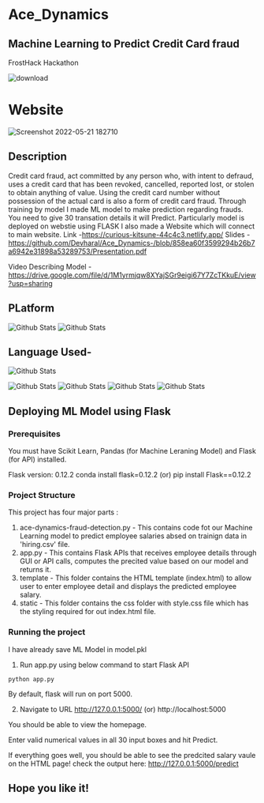 # Ace_Dynamics
## Machine Learning to Predict Credit Card fraud
FrostHack Hackathon

![download](https://user-images.githubusercontent.com/90788942/169682141-5387a807-4245-45b1-8de1-889134a0e9e7.png)




# Website
![Screenshot 2022-05-21 182710](https://user-images.githubusercontent.com/90788942/169652568-1a829a20-9685-4b93-a529-a8a6eab35ea4.jpg)


## Description

Credit card fraud, act committed by any person who, with intent to defraud, uses a credit card that has been revoked, cancelled, reported lost, or stolen to obtain anything of value. Using the credit card number without possession of the actual card is also a form of credit card fraud. Through training by model I made ML model to make prediction regarding frauds. You need to give 30 transation details it will Predict. Particularly model is deployed on webstie using FLASK
I also made a Website which will connect to main website. Link -https://curious-kitsune-44c4c3.netlify.app/
Slides  -https://github.com/Devharal/Ace_Dynamics-/blob/858ea60f3599294b26b7a6942e31898a53289753/Presentation.pdf

Video Describing Model - https://drive.google.com/file/d/1M1yrmjqw8XYajSGr9eigi67Y7ZcTKkuE/view?usp=sharing

## PLatform
<p >
        <img src="https://img.shields.io/badge/Kaggle-20BEFF?style=for-the-badge&logo=Kaggle&logoColor=white" alt="Github Stats" />
  <img src="https://img.shields.io/badge/Netlify-00C7B7?style=for-the-badge&logo=netlify&logoColor=white" alt="Github Stats" />
</p>


## Language Used-

<p >
        <img src="https://github.com/jalbertsr/logo-badge-images/blob/master/img/rsz_flask.png?raw=true" alt="Github Stats" />
 
</p>
<p >
        <img src="https://img.shields.io/badge/CSS3-1572B6?style=for-the-badge&logo=css3&logoColor=white" alt="Github Stats" />
   <img src="https://img.shields.io/badge/HTML5-E34F26?style=for-the-badge&logo=html5&logoColor=whit" alt="Github Stats" />
   <img src="https://img.shields.io/badge/JavaScript-323330?style=for-the-badge&logo=javascript&logoColor=F7DF1E" alt="Github Stats" />
   <img src="https://img.shields.io/badge/Python-FFD43B?style=for-the-badge&logo=python&logoColor=blue" alt="Github Stats" />
   
</p>

## Deploying ML Model using Flask


### Prerequisites
You must have Scikit Learn, Pandas (for Machine Leraning Model) and Flask (for API) installed.

Flask version: 0.12.2
conda install flask=0.12.2  (or) pip install Flask==0.12.2

### Project Structure
This project has four major parts :
1. ace-dynamics-fraud-detection.py - This contains code fot our Machine Learning model to predict employee salaries absed on trainign data in 'hiring.csv' file.
2. app.py - This contains Flask APIs that receives employee details through GUI or API calls, computes the precited value based on our model and returns it.
3. template - This folder contains the HTML template (index.html) to allow user to enter employee detail and displays the predicted employee salary.
4. static - This folder contains the css folder with style.css file which has the styling required for out index.html file.

### Running the project
I have already save ML Model in model.pkl


1. Run app.py using below command to start Flask API
```
python app.py
```
By default, flask will run on port 5000.

2. Navigate to URL http://127.0.0.1:5000/ (or) http://localhost:5000

You should be able to view the homepage.

Enter valid numerical values in all 30 input boxes and hit Predict.

If everything goes well, you should  be able to see the predcited salary vaule on the HTML page!
check the output here: http://127.0.0.1:5000/predict

## Hope you like it!
